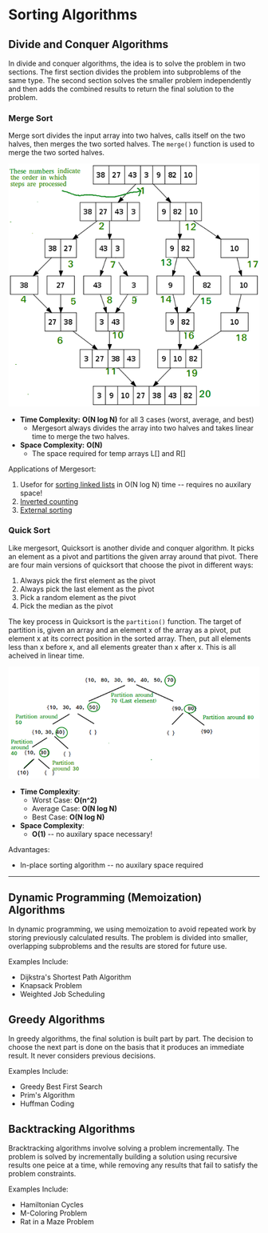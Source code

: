 # Sorting Algorithms

## Divide and Conquer Algorithms
In divide and conquer algorithms, the idea is to solve the problem in two sections. The first section divides the problem into subproblems of the same type. The second section solves the smaller problem independently and then adds the combined results to return the final solution to the problem.

### Merge Sort
Merge sort divides the input array into two halves, calls itself on the two halves, then merges the two sorted halves. The `merge()` function is used to merge the two sorted halves. 

<img src="../img/merge-sort.png"/>

- **Time Complexity:** **O(N log N)** for all 3 cases (worst, average, and best)
  - Mergesort always divides the array into two halves and takes linear time to merge the two halves.
- **Space Complexity:** **O(N)**
  - The space required for temp arrays L[] and R[]

Applications of Mergesort:
1. Usefor for [sorting linked lists](https://www.geeksforgeeks.org/merge-sort-for-linked-list/) in O(N log N) time -- requires no auxilary space!
2. [Inverted counting](https://www.geeksforgeeks.org/counting-inversions/)
3. [External sorting](https://en.wikipedia.org/wiki/External_sorting)


### Quick Sort
Like mergesort, Quicksort is another divide and conquer algorithm. It picks an element as a pivot and partitions the given array around that pivot. There are four main versions of quicksort that choose the pivot in different ways:
  1. Always pick the first element as the pivot
  2. Always pick the last element as the pivot
  3. Pick a random element as the pivot
  4. Pick the median as the pivot

The key process in Quicksort is the `partition()` function. The target of partition is, given an array and an element x of the array as a pivot, put element x at its correct position in the sorted array. Then, put all elements less than x before x, and all elements greater than x after x. This is all acheived in linear time. 

<img src="../img/quick-sort.png"/>

- **Time Complexity**: 
  - Worst Case: **O(n^2)**
  - Average Case: **O(N log N)**
  - Best Case: **O(N log N)**
- **Space Complexity**:
  - **O(1)** -- no auxilary space necessary!

Advantages:
- In-place sorting algorithm -- no auxilary space required
<hr/>

## Dynamic Programming (Memoization) Algorithms
In dynamic programming, we using memoization to avoid repeated work by storing previously calculated results. The problem is divided into smaller, overlapping subproblems and the results are stored for future use.

Examples Include:
- Dijkstra's Shortest Path Algorithm
- Knapsack Problem
- Weighted Job Scheduling

## Greedy Algorithms
In greedy algorithms, the final solution is built part by part. The decision to choose the next part is done on the basis that it produces an immediate result. It never considers previous decisions.

Examples Include:
- Greedy Best First Search
- Prim's Algorithm
- Huffman Coding

## Backtracking Algorithms
Bracktracking algorithms involve solving a problem incrementally. The problem is solved by incrementally building a solution using recursive results one peice at a time, while removing any results that fail to satisfy the problem constraints.

Examples Include:
- Hamiltonian Cycles
- M-Coloring Problem
- Rat in a Maze Problem 
